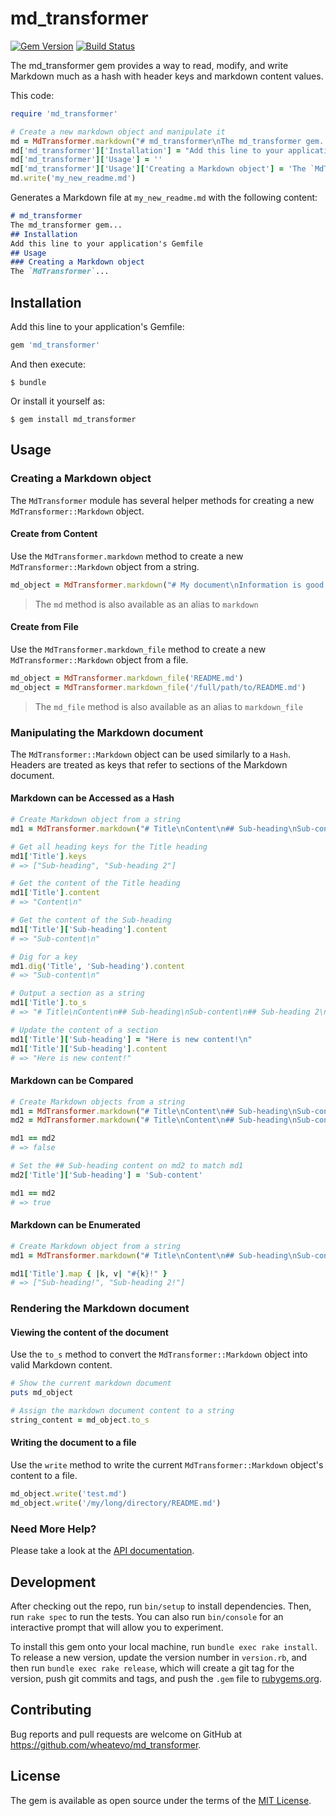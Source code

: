 # md_transformer

[![Gem Version](https://badge.fury.io/rb/md_transformer.svg)](https://badge.fury.io/rb/md_transformer) [![Build Status](https://travis-ci.com/wheatevo/md_transformer.svg?branch=master)](https://travis-ci.com/wheatevo/md_transformer)

The md_transformer gem provides a way to read, modify, and write Markdown much as a hash with header keys and markdown content values.

This code:
```ruby
require 'md_transformer'

# Create a new markdown object and manipulate it
md = MdTransformer.markdown("# md_transformer\nThe md_transformer gem...\n")
md['md_transformer']['Installation'] = "Add this line to your application's Gemfile"
md['md_transformer']['Usage'] = ''
md['md_transformer']['Usage']['Creating a Markdown object'] = 'The `MdTransformer`...'
md.write('my_new_readme.md')
```

Generates a Markdown file at `my_new_readme.md` with the following content:
```md
# md_transformer
The md_transformer gem...
## Installation
Add this line to your application's Gemfile
## Usage
### Creating a Markdown object
The `MdTransformer`...
```

## Installation

Add this line to your application's Gemfile:

```ruby
gem 'md_transformer'
```

And then execute:

    $ bundle

Or install it yourself as:

    $ gem install md_transformer

## Usage

### Creating a Markdown object
The `MdTransformer` module has several helper methods for creating a new `MdTransformer::Markdown` object.

#### Create from Content
Use the `MdTransformer.markdown` method to create a new `MdTransformer::Markdown` object from a string.
```ruby
md_object = MdTransformer.markdown("# My document\nInformation is good.\n\n## More information\n> Detailed data\n")
```

> The `md` method is also available as an alias to `markdown`

#### Create from File
Use the `MdTransformer.markdown_file` method to create a new `MdTransformer::Markdown` object from a file.
```ruby
md_object = MdTransformer.markdown_file('README.md')
md_object = MdTransformer.markdown_file('/full/path/to/README.md')
```
> The `md_file` method is also available as an alias to `markdown_file`

### Manipulating the Markdown document
The `MdTransformer::Markdown` object can be used similarly to a `Hash`. Headers are treated as keys that refer to sections of the Markdown document.

#### Markdown can be Accessed as a Hash
```ruby
# Create Markdown object from a string
md1 = MdTransformer.markdown("# Title\nContent\n## Sub-heading\nSub-content\n## Sub-heading 2\nMore content\n")

# Get all heading keys for the Title heading
md1['Title'].keys
# => ["Sub-heading", "Sub-heading 2"]

# Get the content of the Title heading
md1['Title'].content
# => "Content\n"

# Get the content of the Sub-heading
md1['Title']['Sub-heading'].content
# => "Sub-content\n"

# Dig for a key
md1.dig('Title', 'Sub-heading').content
# => "Sub-content\n"

# Output a section as a string
md1['Title'].to_s
# => "# Title\nContent\n## Sub-heading\nSub-content\n## Sub-heading 2\nMore content\n"

# Update the content of a section
md1['Title']['Sub-heading'] = "Here is new content!\n"
md1['Title']['Sub-heading'].content
# => "Here is new content!"
```

#### Markdown can be Compared
```ruby
# Create Markdown objects from a string
md1 = MdTransformer.markdown("# Title\nContent\n## Sub-heading\nSub-content\n")
md2 = MdTransformer.markdown("# Title\nContent\n## Sub-heading\nSub-content 2\n")

md1 == md2
# => false

# Set the ## Sub-heading content on md2 to match md1
md2['Title']['Sub-heading'] = 'Sub-content'

md1 == md2
# => true
```

#### Markdown can be Enumerated
```ruby
# Create Markdown object from a string
md1 = MdTransformer.markdown("# Title\nContent\n## Sub-heading\nSub-content\n## Sub-heading 2\nMore content\n")

md1['Title'].map { |k, v| "#{k}!" }
# => ["Sub-heading!", "Sub-heading 2!"]
```

### Rendering the Markdown document

#### Viewing the content of the document
Use the `to_s` method to convert the `MdTransformer::Markdown` object into valid Markdown content.
```ruby
# Show the current markdown document
puts md_object

# Assign the markdown document content to a string
string_content = md_object.to_s
```

#### Writing the document to a file
Use the `write` method to write the current `MdTransformer::Markdown` object's content to a file.
```ruby
md_object.write('test.md')
md_object.write('/my/long/directory/README.md')
```

### Need More Help?
Please take a look at the [API documentation](https://www.rubydoc.info/github/wheatevo/md_transformer/master).

## Development

After checking out the repo, run `bin/setup` to install dependencies. Then, run `rake spec` to run the tests. You can also run `bin/console` for an interactive prompt that will allow you to experiment.

To install this gem onto your local machine, run `bundle exec rake install`. To release a new version, update the version number in `version.rb`, and then run `bundle exec rake release`, which will create a git tag for the version, push git commits and tags, and push the `.gem` file to [rubygems.org](https://rubygems.org).

## Contributing

Bug reports and pull requests are welcome on GitHub at https://github.com/wheatevo/md_transformer.

## License

The gem is available as open source under the terms of the [MIT License](https://opensource.org/licenses/MIT).
